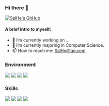 ### Hi there 👋

[![SalHe's GitHub](https://github-readme-stats.vercel.app/api?username=SalHe)](https://github.com/SalHe)

#### A brief intro to myself:

- 🔭 I’m currently working on ...
- 🌱 I’m currently majoring in Computer Science.
- 📫 How to reach me: [SalHe@qq.com](mailto:SalHe@qq.com)

### Environment

![](https://img.shields.io/badge/Win10-0078d6?logo=Windows&style=flat-square)
![](https://img.shields.io/badge/IDEA-000000?logo=intellij%20idea&style=flat-square)
![](https://img.shields.io/badge/VSCode-007acc?logo=visual%20studio%20code&style=flat-square)
![](https://img.shields.io/badge/Linux-FCC624?logo=linux&style=flat-square&logoColor=ffffff)

### Skills

![](https://img.shields.io/badge/C%23-239120?logo=c%20sharp&style=flat-square)
![](https://img.shields.io/badge/Kotlin-0095D5?logo=kotlin&style=flat-square&logoColor=ffffff)
![](https://img.shields.io/badge/Java-007396?logo=java&style=flat-square)
![](https://img.shields.io/badge/Vue-4FC08D?logo=vue.js&style=flat-square)

<!--
**SalHe/SalHe** is a ✨ _special_ ✨ repository because its `README.md` (this file) appears on your GitHub profile.

Here are some ideas to get you started:

- 🔭 I’m currently working on ...
- 🌱 I’m currently learning ...
- 👯 I’m looking to collaborate on ...
- 🤔 I’m looking for help with ...
- 💬 Ask me about ...
- 📫 How to reach me: ...
- 😄 Pronouns: ...
- ⚡ Fun fact: ...
-->
